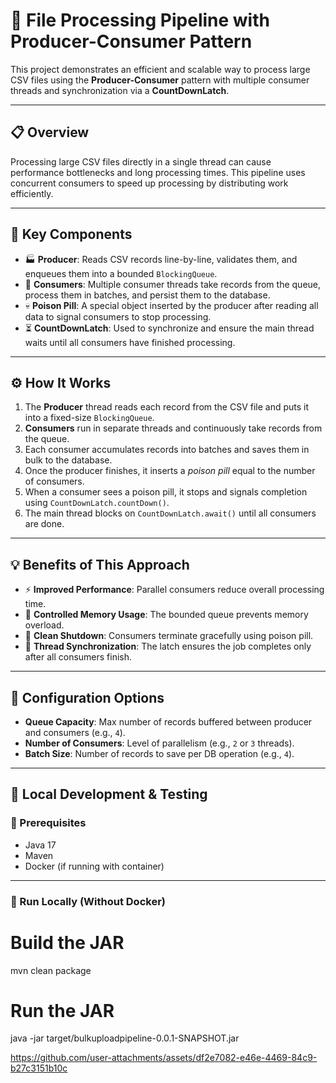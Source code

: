 # 🚀 File Processing Pipeline with Producer-Consumer Pattern

This project demonstrates an efficient and scalable way to process large CSV files using the **Producer-Consumer** pattern with multiple consumer threads and synchronization via a **CountDownLatch**.

---

## 📋 Overview

Processing large CSV files directly in a single thread can cause performance bottlenecks and long processing times. This pipeline uses concurrent consumers to speed up processing by distributing work efficiently.

---

## 🔑 Key Components

- 🏭 **Producer**: Reads CSV records line-by-line, validates them, and enqueues them into a bounded `BlockingQueue`.
- 👥 **Consumers**: Multiple consumer threads take records from the queue, process them in batches, and persist them to the database.
- 💀 **Poison Pill**: A special object inserted by the producer after reading all data to signal consumers to stop processing.
- ⏳ **CountDownLatch**: Used to synchronize and ensure the main thread waits until all consumers have finished processing.

---

## ⚙️ How It Works

1. The **Producer** thread reads each record from the CSV file and puts it into a fixed-size `BlockingQueue`.
2. **Consumers** run in separate threads and continuously take records from the queue.
3. Each consumer accumulates records into batches and saves them in bulk to the database.
4. Once the producer finishes, it inserts a *poison pill* equal to the number of consumers.
5. When a consumer sees a poison pill, it stops and signals completion using `CountDownLatch.countDown()`.
6. The main thread blocks on `CountDownLatch.await()` until all consumers are done.

---

## 💡 Benefits of This Approach

- ⚡ **Improved Performance**: Parallel consumers reduce overall processing time.
- 🧠 **Controlled Memory Usage**: The bounded queue prevents memory overload.
- 🧹 **Clean Shutdown**: Consumers terminate gracefully using poison pill.
- 🤝 **Thread Synchronization**: The latch ensures the job completes only after all consumers finish.

---

## 🔧 Configuration Options

- **Queue Capacity**: Max number of records buffered between producer and consumers (e.g., `4`).
- **Number of Consumers**: Level of parallelism (e.g., `2` or `3` threads).
- **Batch Size**: Number of records to save per DB operation (e.g., `4`).

---

## 🧪 Local Development & Testing

### 🔨 Prerequisites

- Java 17
- Maven
- Docker (if running with container)

---

### 🚀 Run Locally (Without Docker)


# Build the JAR
mvn clean package

# Run the JAR
java -jar target/bulkuploadpipeline-0.0.1-SNAPSHOT.jar




https://github.com/user-attachments/assets/df2e7082-e46e-4469-84c9-b27c3151b10c


